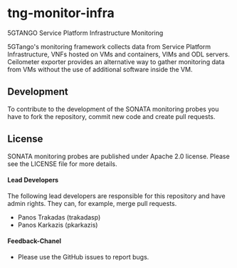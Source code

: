 # tng-monitor-infra
5GTANGO Service Platform Infrastructure Monitoring


5GTango's monitoring framework collects data from Service Platform Infrastructure, VNFs hosted on VMs and containers, VIMs and ODL servers. Ceilometer exporter provides an alternative way to gather monitoring data from VMs without the use of additional software inside the VM.


## Development
To contribute to the development of the SONATA monitoring probes you have to fork the repository, commit new code and create pull requests.

## License
SONATA monitoring probes are published under Apache 2.0 license. Please see the LICENSE file for more details.


#### Lead Developers
The following lead developers are responsible for this repository and have admin rights. They can, for example, merge pull requests.

 * Panos Trakadas  (trakadasp)
 * Panos Karkazis  (pkarkazis)

####  Feedback-Chanel
* Please use the GitHub issues to report bugs.